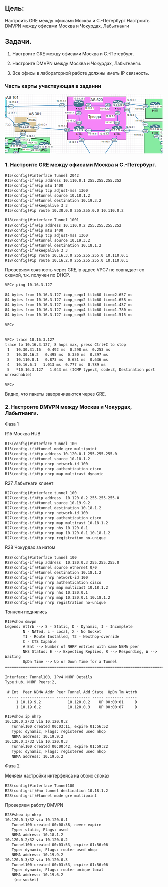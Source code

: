 ## Цель:

Настроить GRE между офисами Москва и С.-Петербург
Настроить DMVPN между офисами Москва и Чокурдах, Лабытнанги


## Задачи. 

1. Настроите GRE между офисами Москва и С.-Петербург.

2. Настроите DMVPN между Москва и Чокурдах, Лабытнанги.

3. Все офисы в лабораторной работе должны иметь IP связность.

### Часть карты участвующая в задании

![](netmap13.png)

### 1. Настроите GRE между офисами Москва и С.-Петербург.


```
R15(config)#interface Tunnel 2042
R15(config-if)#ip address 10.110.0.1 255.255.255.252
R15(config-if)#ip mtu 1400
R15(config-if)#ip tcp adjust-mss 1360
R15(config-if)#tunnel source 10.18.1.2
R15(config-if)#tunnel destination 10.19.3.2
R15(config-if)#keepalive 3 3
R15(config)#ip route 10.30.0.0 255.255.0.0 10.110.0.2
```

```
R18(config)#interface Tunnel 1001
R18(config-if)#ip address 10.110.0.2 255.255.255.252
R18(config-if)#ip mtu 1400
R18(config-if)#ip tcp adjust-mss 1360
R18(config-if)#tunnel source 10.19.3.2
R18(config-if)#tunnel destination 10.18.1.2
R18(config-if)#keepalive 3 3
R18(config)#ip route 10.16.3.0 255.255.255.0 10.110.0.1
R18(config)#ip route 10.16.2.0 255.255.255.0 10.110.0.1
```

Проверяем связность через GRE,ip адрес VPC7 не совпадает со схемой, т.к. получен по DHCP.

```
VPC> ping 10.16.3.127

84 bytes from 10.16.3.127 icmp_seq=1 ttl=60 time=2.657 ms
84 bytes from 10.16.3.127 icmp_seq=2 ttl=60 time=1.658 ms
84 bytes from 10.16.3.127 icmp_seq=3 ttl=60 time=1.437 ms
84 bytes from 10.16.3.127 icmp_seq=4 ttl=60 time=1.780 ms
84 bytes from 10.16.3.127 icmp_seq=5 ttl=60 time=1.515 ms

VPC>

```

```

VPC> trace 10.16.3.127
trace to 10.16.3.127, 8 hops max, press Ctrl+C to stop
 1   10.30.31.16   0.492 ms  0.298 ms  0.253 ms
 2   10.30.16.2   0.495 ms  0.330 ms  0.397 ms
 3   10.110.0.1   0.873 ms  0.651 ms  0.636 ms
 4   10.16.6.1   1.013 ms  0.777 ms  0.789 ms
 5   *10.16.3.127   1.043 ms (ICMP type:3, code:3, Destination port unreachable)

VPC>
```

Видно, что пакеты заворачиваются через GRE.

### 2. Настроите DMVPN между Москва и Чокурдах, Лабытнанги.

Фаза 1

R15 Москва HUB 
```
R15(config)#interface tunnel 100
R15(config-if)#tunnel mode gre multipoint
R15(config-if)#ip address 10.120.0.1 255.255.255.0
R15(config-if)#tunnel source 10.18.1.2
R15(config-if)#ip nhrp network-id 100
R15(config-if)#ip nhrp authentication cisco
R15(config-if)#ip nhrp map multicast dynamic
```

R27 Лабытнаги клиент

```
R27(config)#interface tunnel 100
R27(config-if)#ip address  10.120.0.2 255.255.255.0
R27(config-if)#tunnel source 10.19.9.2
R27(config-if)#tunnel destination 10.18.1.2
R27(config-if)#ip nhrp network-id 100
R27(config-if)#ip nhrp authentication cisco
R27(config-if)#ip nhrp map multicast 10.18.1.2
R27(config-if)#ip nhrp nhs 10.120.0.1
R27(config-if)#ip nhrp map 10.120.0.1 10.18.1.2
R27(config-if)#ip nhrp registration no-unique
```

R28 Чокурдах  за натом

```
R28(config)#interface tunnel 100
R28(config-if)#ip address  10.120.0.3 255.255.255.0
R28(config-if)#tunnel source ethernet 0/0
R28(config-if)#tunnel destination 10.18.1.2
R28(config-if)#ip nhrp network-id 100
R28(config-if)#ip nhrp authentication cisco
R28(config-if)#ip nhrp map multicast 10.18.1.2
R28(config-if)#ip nhrp nhs 10.120.0.1
R28(config-if)#ip nhrp map 10.120.0.1 10.18.1.2
R28(config-if)#ip nhrp registration no-unique
```

Тоннели поднялись

```
R15#show dmvpn
Legend: Attrb --> S - Static, D - Dynamic, I - Incomplete
        N - NATed, L - Local, X - No Socket
        T1 - Route Installed, T2 - Nexthop-override
        C - CTS Capable
        # Ent --> Number of NHRP entries with same NBMA peer
        NHS Status: E --> Expecting Replies, R --> Responding, W --> Waiting
        UpDn Time --> Up or Down Time for a Tunnel
==========================================================================

Interface: Tunnel100, IPv4 NHRP Details
Type:Hub, NHRP Peers:2,

 # Ent  Peer NBMA Addr Peer Tunnel Add State  UpDn Tm Attrb
 ----- --------------- --------------- ----- -------- -----
     1 10.19.9.2            10.120.0.2    UP 00:00:01     D
     1 10.19.6.2            10.120.0.3    UP 00:00:07     D
```

```
R15#show ip nhrp
10.120.0.2/32 via 10.120.0.2
   Tunnel100 created 00:03:11, expire 01:56:52
   Type: dynamic, Flags: registered used nhop
   NBMA address: 10.19.9.2
10.120.0.3/32 via 10.120.0.3
   Tunnel100 created 00:00:42, expire 01:59:22
   Type: dynamic, Flags: registered used nhop
   NBMA address: 10.19.6.2
```

Фаза 2

Меняем настройки интерфейса на обоих споках

```
R28(config)#interface Tunnel100
R28(config-if)#no tunnel destination 10.18.1.2
R28(config-if)#tunnel mode gre multipoint
```
Проверяем работу DMVPN

```
R28#show ip nhrp
10.120.0.1/32 via 10.120.0.1
   Tunnel100 created 00:08:38, never expire
   Type: static, Flags: used
   NBMA address: 10.18.1.2
10.120.0.2/32 via 10.120.0.2
   Tunnel100 created 00:03:53, expire 01:56:06
   Type: dynamic, Flags: router used nhop
   NBMA address: 10.19.9.2
10.120.0.3/32 via 10.120.0.3
   Tunnel100 created 00:03:53, expire 01:56:06
   Type: dynamic, Flags: router unique local
   NBMA address: 10.19.6.2
    (no-socket)
```
